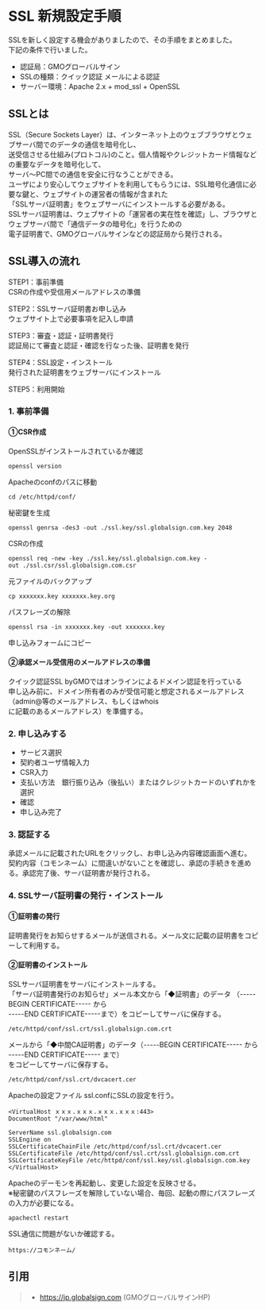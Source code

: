 # SSL 新規設定手順
SSLを新しく設定する機会がありましたので、その手順をまとめました。<br>
下記の条件で行いました。
- 認証局：GMOグローバルサイン
- SSLの種類：クイック認証 メールによる認証
- サーバー環境：Apache 2.x + mod_ssl + OpenSSL

## SSLとは
SSL（Secure Sockets Layer）は、インターネット上のウェブブラウザとウェブサーバ間でのデータの通信を暗号化し、<br>
送受信させる仕組み(プロトコル)のこと。個人情報やクレジットカード情報などの重要なデータを暗号化して、<br>
サーバ～PC間での通信を安全に行なうことができる。<br>
ユーザにより安心してウェブサイトを利用してもらうには、SSL暗号化通信に必要な鍵と、ウェブサイトの運営者の情報が含まれた<br>
「SSLサーバ証明書」をウェブサーバにインストールする必要がある。<br>
SSLサーバ証明書は、ウェブサイトの「運営者の実在性を確認」し、ブラウザとウェブサーバ間で「通信データの暗号化」を行うための<br>
電子証明書で、GMOグローバルサインなどの認証局から発行される。


## SSL導入の流れ
STEP1：事前準備<br>
CSRの作成や受信用メールアドレスの準備

STEP2：SSLサーバ証明書お申し込み<br>
ウェブサイト上で必要事項を記入し申請

STEP3：審査・認証・証明書発行<br>
認証局にて審査と認証・確認を行なった後、証明書を発行

STEP4：SSL設定・インストール<br>
発行された証明書をウェブサーバにインストール

STEP5：利用開始


### 1. 事前準備
#### ①CSR作成
OpenSSLがインストールされているか確認
```
openssl version
```
Apacheのconfのパスに移動
```
cd /etc/httpd/conf/
```
秘密鍵を生成
```
openssl genrsa -des3 -out ./ssl.key/ssl.globalsign.com.key 2048
```
CSRの作成
```
openssl req -new -key ./ssl.key/ssl.globalsign.com.key -out ./ssl.csr/ssl.globalsign.com.csr
```
元ファイルのバックアップ
```
cp xxxxxxx.key xxxxxxx.key.org
```
パスフレーズの解除
```
openssl rsa -in xxxxxxx.key -out xxxxxxx.key
```
申し込みフォームにコピー

#### ②承認メール受信用のメールアドレスの準備
クイック認証SSL byGMOではオンラインによるドメイン認証を行っている<br>
申し込み前に、ドメイン所有者のみが受信可能と想定されるメールアドレス（admin@等のメールアドレス、もしくはwhois<br>
に記載のあるメールアドレス）を準備する。

### 2. 申し込みする
* サービス選択<br>
* 契約者ユーザ情報入力<br>
* CSR入力<br>
* 支払い方法　銀行振り込み（後払い）またはクレジットカードのいずれかを選択<br>
* 確認<br>
* 申し込み完了<br>

### 3. 認証する
承認メールに記載されたURLをクリックし、お申し込み内容確認画面へ進む。<br>
契約内容（コモンネーム）に間違いがないことを確認し、承認の手続きを進める。承認完了後、サーバ証明書が発行される。

### 4. SSLサーバ証明書の発行・インストール
#### ①証明書の発行
証明書発行をお知らせするメールが送信される。メール文に記載の証明書をコピーして利用する。

#### ②証明書のインストール
SSLサーバ証明書をサーバにインストールする。<br>
「サーバ証明書発行のお知らせ」メール本文から「◆証明書」のデータ （-----BEGIN CERTIFICATE----- から<br>
-----END CERTIFICATE-----まで）をコピーしてサーバに保存する。
```
/etc/httpd/conf/ssl.crt/ssl.globalsign.com.crt
```
メールから「◆中間CA証明書」のデータ（-----BEGIN CERTIFICATE----- から -----END CERTIFICATE----- まで）<br>
をコピーしてサーバに保存する。
```
/etc/httpd/conf/ssl.crt/dvcacert.cer
```
Apacheの設定ファイル ssl.confにSSLの設定を行う。
```
<VirtualHost ｘｘｘ.ｘｘｘ.ｘｘｘ.ｘｘｘ:443>
DocumentRoot "/var/www/html"
```
```
ServerName ssl.globalsign.com
SSLEngine on
SSLCertificateChainFile /etc/httpd/conf/ssl.crt/dvcacert.cer
SSLCertificateFile /etc/httpd/conf/ssl.crt/ssl.globalsign.com.crt
SSLCertificateKeyFile /etc/httpd/conf/ssl.key/ssl.globalsign.com.key
</VirtualHost>
```
Apacheのデーモンを再起動し、変更した設定を反映させる。<br>
※秘密鍵のパスフレーズを解除していない場合、毎回、起動の際にパスフレーズの入力が必要になる。
```
apachectl restart
```
SSL通信に問題がないか確認する。
```
https://コモンネーム/
```

## 引用
> - https://jp.globalsign.com (GMOグローバルサインHP)
